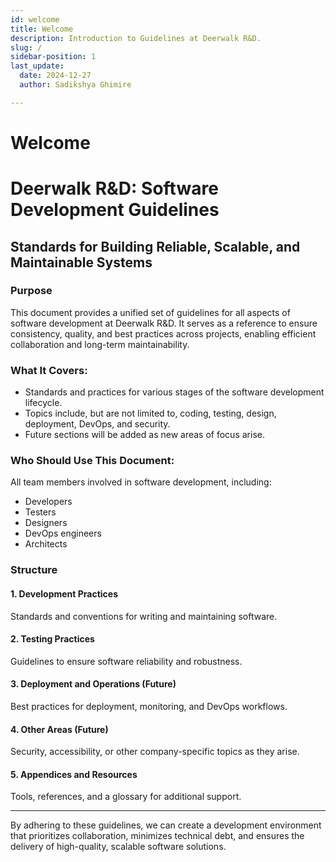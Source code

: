 ```yaml
---
id: welcome
title: Welcome
description: Introduction to Guidelines at Deerwalk R&D.
slug: /
sidebar-position: 1
last_update:
  date: 2024-12-27
  author: Sadikshya Ghimire

---
```


# Welcome
# Deerwalk R&D: Software Development Guidelines

## Standards for Building Reliable, Scalable, and Maintainable Systems

### Purpose
This document provides a unified set of guidelines for all aspects of software development at Deerwalk R&D. It serves as a reference to ensure consistency, quality, and best practices across projects, enabling efficient collaboration and long-term maintainability.

### What It Covers:
- Standards and practices for various stages of the software development lifecycle.
- Topics include, but are not limited to, coding, testing, design, deployment, DevOps, and security.
- Future sections will be added as new areas of focus arise.

### Who Should Use This Document:
All team members involved in software development, including:
- Developers
- Testers
- Designers
- DevOps engineers
- Architects

### Structure

#### 1. Development Practices
Standards and conventions for writing and maintaining software.

#### 2. Testing Practices
Guidelines to ensure software reliability and robustness.

#### 3. Deployment and Operations (Future)
Best practices for deployment, monitoring, and DevOps workflows.

#### 4. Other Areas (Future)
Security, accessibility, or other company-specific topics as they arise.

#### 5. Appendices and Resources
Tools, references, and a glossary for additional support.

---

By adhering to these guidelines, we can create a development environment that prioritizes collaboration, minimizes technical debt, and ensures the delivery of high-quality, scalable software solutions.
